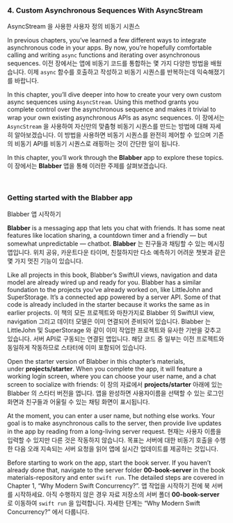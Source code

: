 ### 4. Custom Asynchronous Sequences With AsyncStream
AsyncStream 을 사용한 사용자 정의 비동기 시퀀스

In previous chapters, you’ve learned a few different ways to integrate asynchronous code in your apps. By now, you’re hopefully comfortable calling and writing `async` functions and iterating over asynchronous sequences.
이전 장에서는 앱에 비동기 코드를 통합하는 몇 가지 다양한 방법을 배웠습니다. 이제 `async` 함수를 호출하고 작성하고 비동기 시퀀스를 반복하는데 익숙해졌기를 바랍니다.

In this chapter, you’ll dive deeper into how to create your very own custom async sequences using `AsyncStream`. Using this method grants you complete control over the asynchronous sequence and makes it trivial to wrap your own existing asynchronous APIs as async sequences.
이 장에서는 `AsyncStream` 을 사용하여 자신만의 맞춤형 비동기 시퀀스를 만드는 방법에 대해 자세히 알아보겠습니다.  이 방법을 사용하면 비동기 시퀀스를 완전히 제어할 수 있으며 기존의 비동기 API를 비동기 시퀀스로 래핑하는 것이 간단한 일이 됩니다.

In this chapter, you’ll work through the **Blabber** app to explore these topics.
이 장에서는 **Blabber** 앱을 통해 이러한 주제를 살펴보겠습니다.

<br>

### Getting started with the Blabber app

Blabber 앱 시작하기

**Blabber** is a messaging app that lets you chat with friends. It has some neat features like location sharing, a countdown timer and a friendly — but somewhat unpredictable — chatbot.
**Blabber** 는 친구들과 채팅할 수 있는 메시징 앱입니다. 위치 공유, 카운트다운 타이머, 친절하지만 다소 예측하기 어려운 챗봇과 같은 몇 가지 멋진 기능이 있습니다.

Like all projects in this book, Blabber’s SwiftUI views, navigation and data model are already wired up and ready for you. Blabber has a similar foundation to the projects you’ve already worked on, like LittleJohn and SuperStorage. It’s a connected app powered by a server API. Some of that code is already included in the starter because it works the same as in earlier projects.
이 책의 모든 프로젝트와 마찬가지로 Blabber 의 SwiftUI view, navigation 그리고 데이터 모델은 이미 연결되어 준비되어 있습니다. Blabber 는 LittleJohn 및 SuperStorage 와 같이 이미 작업한 프로젝트와 유사한 기반을 갖추고 있습니다. 서버 API로 구동되는 연결된 앱입니다. 해당 코드 중 일부는 이전 프로젝트와 동일하게 작동하므로 스타터에 이미 포함되어 있습니다. 

Open the starter version of Blabber in this chapter’s materials, under **projects/starter**. When you complete the app, it will feature a working login screen, where you can choose your user name, and a chat screen to socialize with friends:
이 장의 자료에서 **projects/starter** 아래에 있는 Blabber 의 스타터 버전을 엽니다. 앱을 완성하면 사용자이름을 선택할 수 있는 로그인 화면과 친구들과 어울릴 수 있는 채팅 화면이 표시됩니다.

At the moment, you can enter a user name, but nothing else works. Your goal is to make asynchronous calls to the server, then provide live updates in the app by reading from a long-living server request.
현재는 사용자 이름을 입력할 수 있지만 다른 것은 작동하지 않습니다. 목표는 서버에 대한 비동기 호출을 수행한 다음 오래 지속되는 서버 요청을 읽어 앱에 실시간 업데이트를 제공하는 것입니다.

Before starting to work on the app, start the book server. If you haven’t already done that, navigate to the server folder **00-book-server** in the book materials-repository and enter `swift run`. The detailed steps are covered in Chapter 1, “Why Modern Swift Concurrency?”.
앱 작업을 시작하기 전에 북 서버를 시작하세요. 아직 수행하지 않은 경우 자료 저장소의 서버 폴더 **00-book-server** 로 이동하여 `swift run` 을 입력합니다. 자세한 단계는 “Why Modern Swift Concurrency?” 에서 다룹니다.
